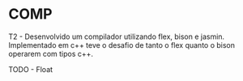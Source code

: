 # COMP

T2 - Desenvolvido um compilador utilizando flex, bison e jasmin. Implementado em c++ teve o desafio de tanto o flex quanto o bison operarem com tipos c++.

TODO - Float